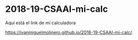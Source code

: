# 2018-19-CSAAI-mi-calc

Aquí está el link de mi calculadora

https://ivanmiguelmolinero.github.io/2018-19-CSAAI-mi-calc/. 

